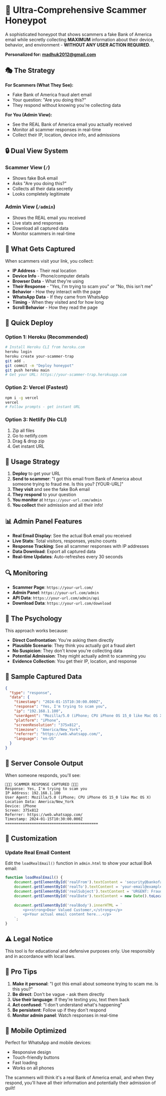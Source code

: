 # 🎯 Ultra-Comprehensive Scammer Honeypot

A sophisticated honeypot that shows scammers a fake Bank of America email while secretly collecting **MAXIMUM** information about their device, behavior, and environment - **WITHOUT ANY USER ACTION REQUIRED**.

**Personalized for: madhuk2012@gmail.com**

## 🎭 The Strategy

**For Scammers (What They See):**
- Fake Bank of America fraud alert email
- Your question: "Are you doing this?"
- They respond without knowing you're collecting data

**For You (Admin View):**
- See the REAL Bank of America email you actually received
- Monitor all scammer responses in real-time
- Collect their IP, location, device info, and admissions

## 🔒 Dual View System

### Scammer View (`/`)
- Shows fake BoA email
- Asks "Are you doing this?"
- Collects all their data secretly
- Looks completely legitimate

### Admin View (`/admin`)
- Shows the REAL email you received
- Live stats and responses
- Download all captured data
- Monitor scammers in real-time

## 🚨 What Gets Captured

When scammers visit your link, you collect:
- **IP Address** - Their real location
- **Device Info** - Phone/computer details  
- **Browser Data** - What they're using
- **Their Response** - "Yes, I'm trying to scam you" or "No, this isn't me"
- **Behavior** - How they interact with the page
- **WhatsApp Data** - If they came from WhatsApp
- **Timing** - When they visited and for how long
- **Scroll Behavior** - How they read the page

## 🚀 Quick Deploy

### Option 1: Heroku (Recommended)
```bash
# Install Heroku CLI from heroku.com
heroku login
heroku create your-scammer-trap
git add .
git commit -m "Deploy honeypot"
git push heroku main
# Get your URL: https://your-scammer-trap.herokuapp.com
```

### Option 2: Vercel (Fastest)
```bash
npm i -g vercel
vercel
# Follow prompts - get instant URL
```

### Option 3: Netlify (No CLI)
1. Zip all files
2. Go to netlify.com
3. Drag & drop zip
4. Get instant URL

## 🎯 Usage Strategy

1. **Deploy** to get your URL
2. **Send to scammer**: "I got this email from Bank of America about someone trying to fraud me. Is this you? [YOUR-URL]"
3. **They visit** and see the fake BoA email
4. **They respond** to your question
5. **You monitor** at `https://your-url.com/admin`
6. **You collect** their admission and all their info!

## 📊 Admin Panel Features

- **Real Email Display**: See the actual BoA email you received
- **Live Stats**: Total visitors, responses, yes/no counts
- **Response Tracking**: See all scammer responses with IP addresses
- **Data Download**: Export all captured data
- **Real-time Updates**: Auto-refreshes every 30 seconds

## 🔍 Monitoring

- **Scammer Page**: `https://your-url.com/`
- **Admin Panel**: `https://your-url.com/admin`
- **API Data**: `https://your-url.com/admin/api`
- **Download Data**: `https://your-url.com/download`

## 🎯 The Psychology

This approach works because:
- **Direct Confrontation**: You're asking them directly
- **Plausible Scenario**: They think you actually got a fraud alert
- **No Suspicion**: They don't know you're collecting data
- **Potential Admission**: They might actually admit to scamming you
- **Evidence Collection**: You get their IP, location, and response

## 📱 Sample Captured Data

```json
{
  "type": "response",
  "data": {
    "timestamp": "2024-01-15T10:30:00.000Z",
    "response": "Yes, I'm trying to scam you",
    "ip": "192.168.1.100",
    "userAgent": "Mozilla/5.0 (iPhone; CPU iPhone OS 15_0 like Mac OS X)",
    "platform": "iPhone",
    "screenResolution": "375x812",
    "timezone": "America/New_York",
    "referrer": "https://web.whatsapp.com/",
    "language": "en-US"
  }
}
```

## 🚨 Server Console Output

When someone responds, you'll see:
```
🚨🚨🚨 SCAMMER RESPONSE CAPTURED 🚨🚨🚨
Response: Yes, I'm trying to scam you
IP Address: 192.168.1.100
User Agent: Mozilla/5.0 (iPhone; CPU iPhone OS 15_0 like Mac OS X)
Location Data: America/New_York
Device: iPhone
Screen: 375x812
Referrer: https://web.whatsapp.com/
Timestamp: 2024-01-15T10:30:00.000Z
==========================================
```

## 🔧 Customization

### Update Real Email Content
Edit the `loadRealEmail()` function in `admin.html` to show your actual BoA email:

```javascript
function loadRealEmail() {
    document.getElementById('realFrom').textContent = 'security@bankofamerica.com';
    document.getElementById('realTo').textContent = 'your-email@example.com';
    document.getElementById('realSubject').textContent = 'URGENT: Fraudulent Activity Detected on Your Account';
    document.getElementById('realDate').textContent = new Date().toLocaleDateString();
    
    document.getElementById('realBody').innerHTML = `
        <p><strong>Dear Valued Customer,</strong></p>
        <p>Your actual email content here...</p>
    `;
}
```

## ⚠️ Legal Notice

This tool is for educational and defensive purposes only. Use responsibly and in accordance with local laws.

## 🎯 Pro Tips

1. **Make it personal**: "I got this email about someone trying to scam me. Is this you?"
2. **Be direct**: Don't be vague - ask them directly
3. **Use their language**: If they're texting you, text them back
4. **Act confused**: "I don't understand what's happening"
5. **Be persistent**: Follow up if they don't respond
6. **Monitor admin panel**: Watch responses in real-time

## 📱 Mobile Optimized

Perfect for WhatsApp and mobile devices:
- Responsive design
- Touch-friendly buttons
- Fast loading
- Works on all phones

The scammers will think it's a real Bank of America email, and when they respond, you'll have all their information and potentially their admission of guilt!
